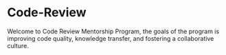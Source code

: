 # Code-Review
Welcome to Code Review Mentorship Program, the goals of the program is improving code quality, knowledge transfer, and fostering a collaborative culture.
